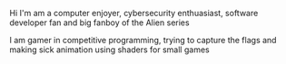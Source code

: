 Hi I'm am a computer enjoyer, cybersecurity enthuasiast, software developer fan and big fanboy of the Alien series

I am gamer in competitive programming, trying to capture the flags and making sick animation using shaders for small games 

